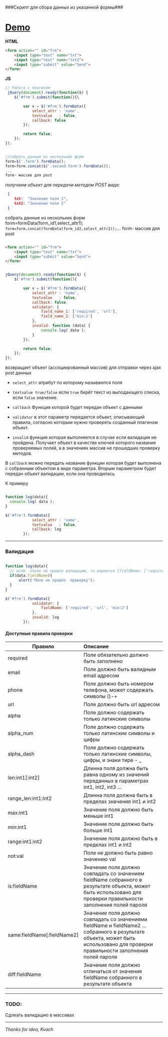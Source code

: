 ###Скрипт для сбора данных из указанной формы###



[Demo](http://avil13.github.io/demo/form_data/ "demo")
===========



__HTML__

```html
<form action="" id="frm">
    <input type="text" name="txt">
    <input type="text" name="txt2">
    <input type="submit" value="Send">
</form>
```

__JS__

```js
// Работа с плагином
 jQuery(document).ready(function($) {
    $('#frm').submit(function(){\

        var v = $('#frm').formData({
            select_attr : 'name',
            textvalue   : false,
            callback: false
        });

        return false;
    });
});


//собрать данные из нескольких форм
form=$('.form').formData();
form=form.concat($('.second-form').formData());
...
form- массив для post
```


 _получаем объект для передачи методом POST
 вида:_

```json
 {
    txt:  "Значение поля 1",
    txt2: "Значение поля 2"
 }
```


собрать данные из нескольких форм form=formData(form_id1,select_attr1); ``` form=form.concat(formData(form_id2,select_attr2)); ```... form-
массив для post

```html

<form action="" id="frm">
    <input type="text" name="txt">
    <input type="submit" value="Send">
</form>

```


```js

jQuery(document).ready(function($) {
    $('#frm').submit(function(){

        var v = $('#frm').formData({
            select_attr : 'name',
            textvalue   : false,
            callback: false,
            validator: {
                field_name_1: ['required', 'url'],
                field_name_2: ['min:2']
            },
            invalid: function (data) {
                console.log( data );
            }
        });

        return false;
    });
});

```


возвращает объект (ассоциированный массив) для отправки через ajax post данных

* ```select_attr``` атрибут по которому называются поля

* ```textvalue true/false``` если ```true``` берёт текст из выподающего списка, если ```false``` значение.

* ```callback``` Функция которой будет передан объект с данными

* ```validator``` в этот параметр передается объект, описывающий правила, согласно которым нужно проверять созданный плагином объект.

* ```invalid``` функция которая выполняется в случае если валидация не пройдена. Получает объект в качестве ключей которого названия проверяемых полей, а в значениях массив не прошедших проверку методов.


В  ```callback```  можно  передать название функции которая будет выполнена с собранным объектом в виде параметра. Вторым параметром будет передан объект валидации, если она проводилась


К примеру

```js

function log(data){
  console.log( data );
}

$('#frm').formData({
            select_attr : 'name',
            textvalue   : false,
            callback: log
        });
```

****
### Валидация

```js

function log(data){
  // если  нполе не прошло валидацию, то вернется {fieldName: ['required', 'url', 'min']}
  if(data.fieldName){
      alert('Поле не прошло  проверку');
  }
}

$('#frm').formData({
            validator: {
                fieldName: ['required', 'url', 'min:2']
            },
            invalid: log
        });
```

#### Доступные правила проверки

|Правило| Описание|
|---|:---|
|required | Поле обязательно должно быть заполнено |
|email | Поле должно быть  валидным  email  адресом|
|phone | Поле должно быть номером телефона, может содержать символы ()-+|
|url | Поле  должно быть  url  адресом|
|alpha | Поле должно содержать только  латинские символы|
|alpha_num | Поле должно содержать  только латинские символы и цифры|
|alpha_dash | Поле должно содержать только латинские символы, цифры, и знаки тире - _|
|len:int1[:int2] | Длинна поля должна быть равна одному из значений переданных в параметрах int1, int2, int3 ... |
|range_len:int1:int2 | Длинна поля должна быть в пределах значения int1 и int2 |
|max:int1 | Значение поля должно быть меньше int1|
|min:int1 | Значение поля должно быть больше int1|
|range:int1:int2 | Значение поля должно быть в пределах int1 и int2 |
|not:val | Поле не должно быть равно значению val |
|is:fieldName | Значение поля должно совпадать со значением fieldName собранного в результате объекта,  может быть использовано для проверки правильности заполнения полей пароля|
|same:fieldName[:fieldName2] | Значение поля должно совпадать со значениями fieldName и fieldName2 ...  собранного в результате объекта,  может быть использовано для проверки правильности заполнения полей пароля|
|diff:fieldName | Значение поля должно отличаться от значения fieldName собранного в результате объекта|

***
### TODO: ###
Сдлеать валидацию в массивах


* * *

*Thanks for idea, Kvach*
